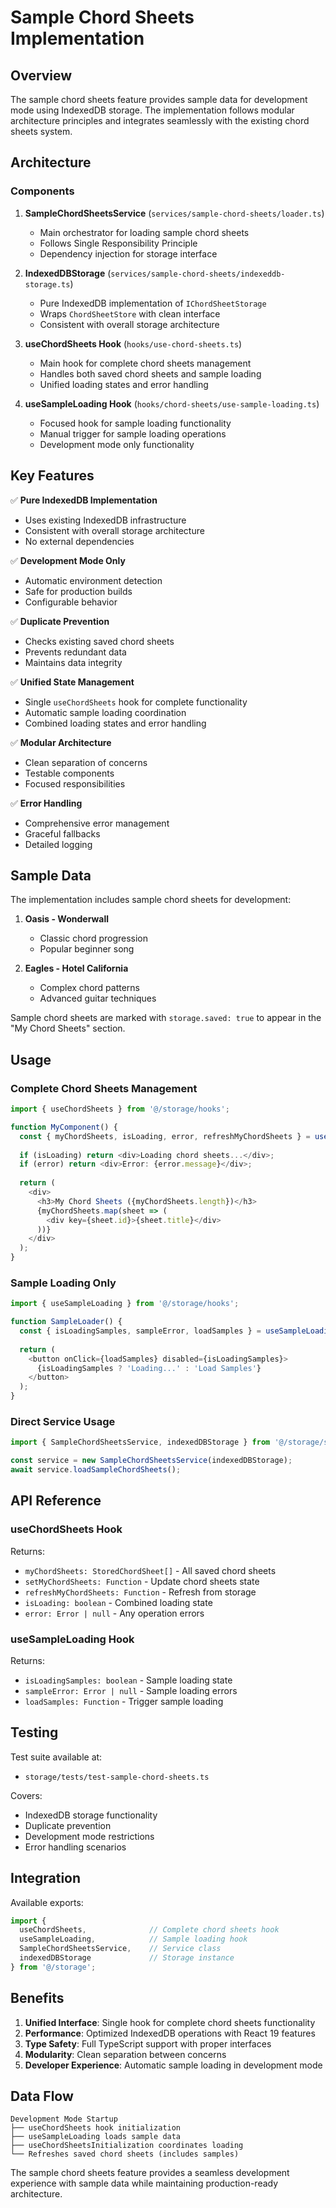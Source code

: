 # Sample Chord Sheets Implementation

## Overview

The sample chord sheets feature provides sample data for development mode using IndexedDB storage. The implementation follows modular architecture principles and integrates seamlessly with the existing chord sheets system.

## Architecture

### Components

1. **SampleChordSheetsService** (`services/sample-chord-sheets/loader.ts`)
   - Main orchestrator for loading sample chord sheets
   - Follows Single Responsibility Principle
   - Dependency injection for storage interface

2. **IndexedDBStorage** (`services/sample-chord-sheets/indexeddb-storage.ts`)
   - Pure IndexedDB implementation of `IChordSheetStorage`
   - Wraps `ChordSheetStore` with clean interface
   - Consistent with overall storage architecture

3. **useChordSheets Hook** (`hooks/use-chord-sheets.ts`)
   - Main hook for complete chord sheets management
   - Handles both saved chord sheets and sample loading
   - Unified loading states and error handling

4. **useSampleLoading Hook** (`hooks/chord-sheets/use-sample-loading.ts`)
   - Focused hook for sample loading functionality
   - Manual trigger for sample loading operations
   - Development mode only functionality

## Key Features

✅ **Pure IndexedDB Implementation**
- Uses existing IndexedDB infrastructure
- Consistent with overall storage architecture
- No external dependencies

✅ **Development Mode Only**
- Automatic environment detection
- Safe for production builds
- Configurable behavior

✅ **Duplicate Prevention**
- Checks existing saved chord sheets
- Prevents redundant data
- Maintains data integrity

✅ **Unified State Management**
- Single `useChordSheets` hook for complete functionality
- Automatic sample loading coordination
- Combined loading states and error handling

✅ **Modular Architecture**
- Clean separation of concerns
- Testable components
- Focused responsibilities

✅ **Error Handling**
- Comprehensive error management
- Graceful fallbacks
- Detailed logging

## Sample Data

The implementation includes sample chord sheets for development:

1. **Oasis - Wonderwall**
   - Classic chord progression
   - Popular beginner song

2. **Eagles - Hotel California**
   - Complex chord patterns
   - Advanced guitar techniques

Sample chord sheets are marked with `storage.saved: true` to appear in the "My Chord Sheets" section.

## Usage

### Complete Chord Sheets Management

```typescript
import { useChordSheets } from '@/storage/hooks';

function MyComponent() {
  const { myChordSheets, isLoading, error, refreshMyChordSheets } = useChordSheets();
  
  if (isLoading) return <div>Loading chord sheets...</div>;
  if (error) return <div>Error: {error.message}</div>;
  
  return (
    <div>
      <h3>My Chord Sheets ({myChordSheets.length})</h3>
      {myChordSheets.map(sheet => (
        <div key={sheet.id}>{sheet.title}</div>
      ))}
    </div>
  );
}
```

### Sample Loading Only

```typescript
import { useSampleLoading } from '@/storage/hooks';

function SampleLoader() {
  const { isLoadingSamples, sampleError, loadSamples } = useSampleLoading();
  
  return (
    <button onClick={loadSamples} disabled={isLoadingSamples}>
      {isLoadingSamples ? 'Loading...' : 'Load Samples'}
    </button>
  );
}
```

### Direct Service Usage

```typescript
import { SampleChordSheetsService, indexedDBStorage } from '@/storage/services/sample-chord-sheets';

const service = new SampleChordSheetsService(indexedDBStorage);
await service.loadSampleChordSheets();
```

## API Reference

### useChordSheets Hook

Returns:
- `myChordSheets: StoredChordSheet[]` - All saved chord sheets
- `setMyChordSheets: Function` - Update chord sheets state
- `refreshMyChordSheets: Function` - Refresh from storage
- `isLoading: boolean` - Combined loading state
- `error: Error | null` - Any operation errors

### useSampleLoading Hook

Returns:
- `isLoadingSamples: boolean` - Sample loading state
- `sampleError: Error | null` - Sample loading errors
- `loadSamples: Function` - Trigger sample loading

## Testing

Test suite available at:
- `storage/tests/test-sample-chord-sheets.ts`

Covers:
- IndexedDB storage functionality
- Duplicate prevention
- Development mode restrictions
- Error handling scenarios

## Integration

Available exports:

```typescript
import { 
  useChordSheets,              // Complete chord sheets hook
  useSampleLoading,            // Sample loading hook
  SampleChordSheetsService,    // Service class
  indexedDBStorage             // Storage instance
} from '@/storage';
```

## Benefits

1. **Unified Interface**: Single hook for complete chord sheets functionality
2. **Performance**: Optimized IndexedDB operations with React 19 features
3. **Type Safety**: Full TypeScript support with proper interfaces
4. **Modularity**: Clean separation between concerns
5. **Developer Experience**: Automatic sample loading in development mode

## Data Flow

```
Development Mode Startup
├── useChordSheets hook initialization
├── useSampleLoading loads sample data
├── useChordSheetsInitialization coordinates loading
└── Refreshes saved chord sheets (includes samples)
```

The sample chord sheets feature provides a seamless development experience with sample data while maintaining production-ready architecture.
